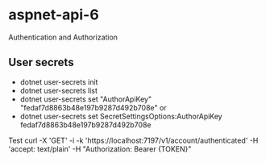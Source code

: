 # aspnet-api-6
Authentication and Authorization

## User secrets 
 - dotnet user-secrets init
 - dotnet user-secrets list
 - dotnet user-secrets set "AuthorApiKey" "fedaf7d8863b48e197b9287d492b708e"
 or
 - dotnet user-secrets set SecretSettingsOptions:AuthorApiKey fedaf7d8863b48e197b9287d492b708e

Test
curl -X 'GET' -i -k 'https://localhost:7197/v1/account/authenticated' -H 'accept: text/plain' -H "Authorization: Bearer {TOKEN}"
